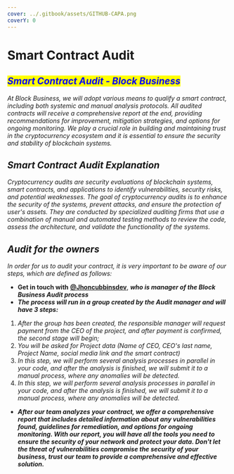 ```yaml
---
cover: ../.gitbook/assets/GITHUB-CAPA.png
coverY: 0
---
```


# Smart Contract Audit

## _<mark style="color:blue;">Smart Contract Audit - Block Business</mark>_

_At Block Business, we will adopt various means to qualify a smart contract, including both systemic and manual analysis protocols. All audited contracts will receive a comprehensive report at the end, providing recommendations for improvement, mitigation strategies, and options for ongoing monitoring. We play a crucial role in building and maintaining trust in the cryptocurrency ecosystem and it is essential to ensure the security and stability of blockchain systems._

## _Smart Contract Audit Explanation_

_Cryptocurrency audits are security evaluations of blockchain systems, smart contracts, and applications to identify vulnerabilities, security risks, and potential weaknesses. The goal of cryptocurrency audits is to enhance the security of the systems, prevent attacks, and ensure the protection of user's assets. They are conducted by specialized auditing firms that use a combination of manual and automated testing methods to review the code, assess the architecture, and validate the functionality of the systems._

## _Audit for the owners_

_In order for us to audit your contract, it is very important to be aware of our steps, which are defined as follows:_

* **Get in touch with** [**@Jhoncubbinsdev**](https://t.me/Jhoncubbinsdev), _**who is manager of the Block Business Audit process**_
* _**The process will run in a group created by the Audit manager and will have 3 steps:**_

1. _After the group has been created, the responsible manager will request payment from the CEO of the project, and after payment is confirmed, the second stage will begin;_
2. _You will be asked for Project data (Name of CEO, CEO's last name, Project Name, social media link and the smart contract)_
3. _In this step, we will perform several analysis processes in parallel in your code, and after the analysis is finished, we will submit it to a manual process, where any anomalies will be detected._
4. _In this step, we will perform several analysis processes in parallel in your code, and after the analysis is finished, we will submit it to a manual process, where any anomalies will be detected._

* _**After our team analyzes your contract, we offer a comprehensive report that includes detailed information about any vulnerabilities found, guidelines for remediation, and options for ongoing monitoring. With our report, you will have all the tools you need to ensure the security of your network and protect your data. Don't let the threat of vulnerabilities compromise the security of your business, trust our team to provide a comprehensive and effective solution.**_
